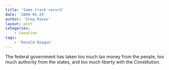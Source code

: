 ```yaml
---
title: 'Some track record'
date: '2009-05-29'
author: 'Greg Raven'
layout: post
categories:
    - taxation
tags:
    - 'Ronald Reagan'
---
```


The federal government has taken too much tax money from the people, too much authority from the states, and too much liberty with the Constitution.